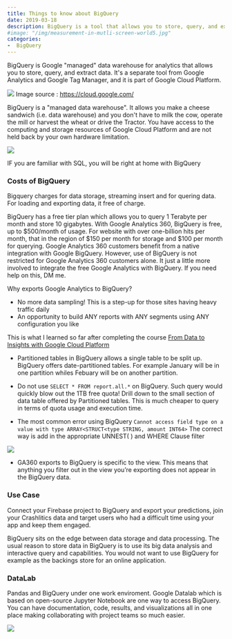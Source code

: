 ```yaml
---
title: Things to know about BigQuery
date: 2019-03-18 
description: BigQuery is a tool that allows you to store, query, and extract data. It's a separate tool from GA and GTM, part of Google's Cloud Platform.
#image: "/img/measurement-in-mutli-screen-world5.jpg"
categories:
-  BigQuery
---
```


BigQuery is Google "managed" data warehouse for analytics that allows you to store, query, and extract data. It's a separate tool from Google Analytics and Google Tag Manager, and it is part of Google Cloud Platform.

![](https://1.bp.blogspot.com/-iXDDeOlKnx8/UqEh-DEil7I/AAAAAAAAAVI/9Uz2tdIAYNI/s1600/Screen+Shot+2013-12-03+at+6.13.03+PM+(1).png)
Image source : https://cloud.google.com/

BigQuery is a "managed data warehouse".  It allows you make a cheese sandwich (i.e. data warehouse) and you don't have to milk the cow, operate the mill or harvest the wheat or drive the Tractor. You have access to the computing and storage resources of Google Cloud Platform and are not held back by your own hardware limitation.

![](https://camo.githubusercontent.com/b00c9c4e06a58ddf265b5ff4a45ea123c4c6f8c0/68747470733a2f2f7062732e7477696d672e636f6d2f6d656469612f44743844634c5f58634141686e56552e6a7067)

IF you are familiar with SQL, you will be right at home with BigQuery 


### Costs of BigQuery

Bigquery charges for data storage, streaming insert and for quering data. For loading and exporting data, it free of charge.

BigQuery has a free tier plan which allows you to query 1 Terabyte per month and store 10 gigabytes. With Google Analytics 360,  BigQuery is free, up to $500/month of usage. For website with over one-billion hits per month, that in the region of $150 per month for storage and $100 per month for querying. Google Analytics 360 customers benefit from a native integration with Google BigQuery. However, use of BigQuery is not restricted for Google Analytics 360 customers alone.
It just a little more involved to integrate the free Google Analytics with BigQuery.  If you need help on this, DM me.

Why exports Google Analytics to BigQuery? 
- No more data sampling! This is a step-up for those sites having heavy traffic daily 
- An opportunity to build ANY reports with ANY segments using ANY configuration you like


This is what I learned so far after completing the course [From Data to Insights with Google Cloud Platform](https://www.coursera.org/account/accomplishments/specialization/PKU7C2X2QRG8)

- Partitioned tables in BigQuery allows a single table to be split up. BigQuery offers date-partitioned tables. For example January will be in one partition whiles Febuary will be on another partition.  

- Do not use `SELECT * FROM report.all.*` on BigQuery. Such query would quickly blow out the 1TB free quota! Drill down to the small section of data table offered by Partitioned tables. This is much cheaper to query in terms of quota usage and execution time. 

- The most common error using BigQuery `Cannot access field type on a value with type ARRAY<STRUCT<type STRING, amount INT64>` The correct way is add in the appropriate UNNEST( ) and WHERE Clause filter

![](https://pbs.twimg.com/media/DzXs3vFWkAAFcWK.jpg)

-  GA360 exports to BigQuery is specific to the view.  This means that anything you filter out in the view you’re exporting does not appear in the BigQuery data.	


###  Use Case

Connect your Firebase project to BigQuery and export your predictions, join your Crashlitics data and target users who had a difficult time using your app and keep them engaged.

BigQuery sits on the edge between data storage and data processing. The usual reason to store data in BigQuery is to use its big data analysis and interactive query and capabilities. You would not want to use BigQuery for example as the backings store for an online application.

### DataLab

Pandas and BigQuery under one work enviroment. Google Datalab which is based on open-source Jupyter Notebook are one way to access BigQuery. You can have documentation, code, results, and visualizations all in one place making collaborating with project teams so much easier.  

![](https://pbs.twimg.com/media/D0WZYtyXQAciP36.jpg:large)